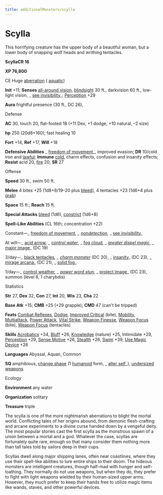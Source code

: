 ```yaml
---
title: additionalMonsters/scylla
---
```

# Scylla

This horrifying creature has the upper body of a beautiful woman, but a lower body of snapping wolf heads and writhing tentacles.

**ScyllaCR 16**

**XP 76,800**

CE Huge [aberration](monsters/creatureTypes#_aberration) ( [aquatic](monsters/creatureTypes#_aquatic-subtype))

**Init** +11; **Senses** [all-around vision](monsters/universalMonsterRules#_all-around-vision), [blindsight](monsters/universalMonsterRules#_blindsight) 30 ft., darkvision 60 ft., low-light vision, _ [see invisibility](additionalMonsters/../spells/seeInvisibility#_see-invisibility)_; [Perception](additionalMonsters/../skills/perception#_perception) +29

**Aura** frightful presence (30 ft., DC 26),

Defense

**AC** 30, touch 20, flat-footed 18 (+11 Dex, +1 dodge, +10 natural, –2 size)

**hp** 250 (20d8+160); fast healing 10

**Fort** +14, **Ref** +17, **Will** +18

**Defensive Abilities** _ [freedom of movement](additionalMonsters/../spells/freedomOfMovement#_freedom-of-movement)_, improved evasion; **DR** 10/cold iron and [lawful](monsters/creatureTypes#_lawful-subtype); **Immune** [cold](monsters/creatureTypes#_cold-subtype), charm effects, confusion and insanity effects; **Resist** acid 20, [fire](monsters/creatureTypes#_fire-subtype) 20; **SR** 27

Offense

**Speed** 30 ft., swim 50 ft.

**Melee** 4 bites +25 (1d8+8/19–20 plus [bleed](monsters/universalMonsterRules#_bleed)), 4 tentacles +23 (1d6+4 plus [grab](monsters/universalMonsterRules#_grab))

**Space** 15 ft.; **Reach** 15 ft.

**Special Attacks** [bleed](monsters/universalMonsterRules#_bleed) (1d6), [constrict](monsters/universalMonsterRules#_constrict) (1d6+8)

**Spell-Like Abilities** (CL 16th; concentration +22)

Constant—_ [freedom of movement](additionalMonsters/../spells/freedomOfMovement#_freedom-of-movement)_, _ [nondetection](additionalMonsters/../spells/nondetection#_nondetection)_, _ [see invisibility](additionalMonsters/../spells/seeInvisibility#_see-invisibility)_

At will—_ [acid arrow](additionalMonsters/../spells/acidArrow#_acid-arrow)_, _ [control water](additionalMonsters/../spells/controlWater#_control-water)_, _ [fog cloud](additionalMonsters/../spells/fogCloud)_, _ [greater dispel magic](additionalMonsters/../spells/dispelMagic#_dispel-magic-greater)_, _ [major image](additionalMonsters/../spells/majorImage#_major-image)_ (DC 19)

3/day—_ [black tentacles](additionalMonsters/../spells/blackTentacles#_black-tentacles)_, _ [charm monster](additionalMonsters/../spells/charmMonster#_charm-monster)_ (DC 20), _ [insanity](additionalMonsters/../spells/insanity#_insanity)_ (DC 23), _ [mirage arcana](additionalMonsters/../spells/mirageArcana#_mirage-arcana)_ (DC 21), _ [solid fog](additionalMonsters/../spells/solidFog#_solid-fog)_

1/day—_ [control weather](additionalMonsters/../spells/controlWeather#_control-weather)_, _ [power word stun](additionalMonsters/../spells/powerWordStun#_power-word-stun)_, _ [project image](additionalMonsters/../spells/projectImage#_project-image)_ (DC 23), summon (level 8, 1 charybdis)

Statistics

**Str** 27, **Dex** 32, **Con** 27, **Int** 20, **Wis** 23, **Cha** 22

**Base Atk** +15; **CMB** +25 (+29 grapple); **CMD** 47 (can't be tripped)

**Feats** [Combat Reflexes](additionalMonsters/../feats#_combat-reflexes), [Dodge](additionalMonsters/../feats#_dodge), [Improved Critical](additionalMonsters/../feats#_improved-critical) (bite), [Mobility](additionalMonsters/../feats#_mobility), [Multiattack](additionalMonsters/../monsters/monsterFeats#_multiattack), [Power Attack](additionalMonsters/../feats#_power-attack), [Vital Strike](additionalMonsters/../feats#_vital-strike), [Weapon Finesse](additionalMonsters/../feats#_weapon-finesse), [Weapon Focus](additionalMonsters/../feats#_weapon-focus) (bite), [Weapon Focus](additionalMonsters/../feats#_weapon-focus) (tentacles)

**Skills** [Acrobatics](additionalMonsters/../skills/acrobatics#_acrobatics) +34, [Bluff](additionalMonsters/../skills/bluff#_bluff) +26, [Knowledge](additionalMonsters/../skills/knowledge#_knowledge) (nature) +25, Intimidate +29, [Perception](additionalMonsters/../skills/perception#_perception) +29, [Sense Motive](additionalMonsters/../skills/senseMotive#_sense-motive) +26, [Stealth](additionalMonsters/../skills/stealth#_stealth) +26, [Swim](additionalMonsters/../skills/swim#_swim) +39, [Use Magic Device](additionalMonsters/../skills/useMagicDevice#_use-magic-device) +26

**Languages** Abyssal, Aquan, Common

**SQ** amphibious, [change shape](monsters/universalMonsterRules#_change-shape) (1 [humanoid](monsters/creatureTypes#_humanoid) form, _ [alter self](additionalMonsters/../spells/alterSelf#_alter-self)_), [undersized weapons](monsters/universalMonsterRules#_undersized-weapons)

Ecology

**Environment** any water

**Organization** solitary

**Treasure** triple

The scylla is one of the more nightmarish aberrations to blight the mortal world. Conflicting tales of her origins abound, from demonic flesh-crafting and arcane experiments to a divine curse handed down by a vengeful deity. The most popular stories cast the first scylla as the monstrous spawn of a union between a mortal and a god. Whatever the case, scyllas are fortunately quite rare, enough so that many consider them nothing more than tall tales told by sailors deep in their cups.

Scyllas dwell along major shipping lanes, often near coastlines, where they use their spell-like abilities to lure entire ships to their doom. The hideous monsters are intelligent creatures, though half-mad with hunger and self-loathing. They normally do not use weapons, but when they do, they prefer to fight with light weapons wielded by their human-sized upper arms. However, they much prefer to keep their hands free to utilize magic items like wands, staves, and other powerful devices.


